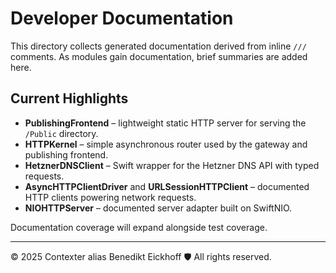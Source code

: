 # Developer Documentation

This directory collects generated documentation derived from inline `///` comments.
As modules gain documentation, brief summaries are added here.

## Current Highlights
- **PublishingFrontend** – lightweight static HTTP server for serving the `/Public` directory.
- **HTTPKernel** – simple asynchronous router used by the gateway and publishing frontend.
- **HetznerDNSClient** – Swift wrapper for the Hetzner DNS API with typed requests.
- **AsyncHTTPClientDriver** and **URLSessionHTTPClient** – documented HTTP clients powering network requests.
- **NIOHTTPServer** – documented server adapter built on SwiftNIO.

Documentation coverage will expand alongside test coverage.

---
© 2025 Contexter alias Benedikt Eickhoff 🛡️ All rights reserved.
